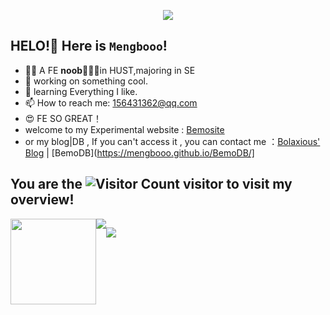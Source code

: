 
<p align="center">
<img src="https://capsule-render.vercel.app/api?type=waving&color=timeGradient&height=300&&section=header&text=Hello!💕😍😉&fontSize=90&fontAlign=50&fontAlignY=70&desc=🍟🍟🍟&descAlign=50&descSize=30&descAlignY=40&animation=twinkling" />
</p>

## HELO!🍟 Here is `Mengbooo`!
- 😶‍🌫️ A FE **noob**🍟🍟🍟in HUST,majoring in SE
- 🔭 working on something cool.
- 🌱 learning Everything I like.
- 📫 How to reach me: 156431362@qq.com
- 😍 FE SO GREAT！
- welcome to my Experimental website : [Bemosite](https://bemosite.fun)
- or my blog|DB , If you can't access it , you can contact me ：[Bolaxious' Blog](https://bolaxious.fun) | [BemoDB](https://mengbooo.github.io/BemoDB/]

## You are the  ![Visitor Count](https://profile-counter.glitch.me/Mengbooo/count.svg) visitor to visit my overview! 

<div style="display:flex">
<div align="center"> <img height="137px" src="https://github-readme-stats.vercel.app/api?username=Mengbooo&hide_title=true&hide_border=true&show_icons=trueline_height=21&text_color=000&icon_color=000&bg_color=0,ea6161,ffc64d,fffc4d,52fa5a&theme=graywhite" /> </div>
<div align="center"> <img src="https://github-readme-stats.vercel.app/api/top-langs/?username=Mengbooo&hide_title=true&hide_border=true&layout=compact&langs_count=99&text_color=000&icon_color=fff&bg_color=0,52fa5a,4dfcff,c64dff&theme=graywhite" /> </div>



<p align="center">
<img src="https://capsule-render.vercel.app/api?type=waving&color=timeGradient&height=300&&section=footer&text=🍟🍟🍟&fontSize=90&fontAlign=50&fontAlignY=70&desc=🍟🍟🍟&descAlign=50&descSize=30&descAlignY=40&animation=twinkling" />
</p>

